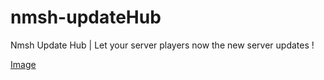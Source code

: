 # nmsh-updateHub
Nmsh Update Hub | Let your server players now the new server updates !

[Image](https://cdn.discordapp.com/attachments/996562260283625503/1210165213140357120/image.png?ex=65e9912e&is=65d71c2e&hm=c69031049cab2285d3c260fe243c1c4b7774dc0d3c44797002119b1bf58c09e0&)
